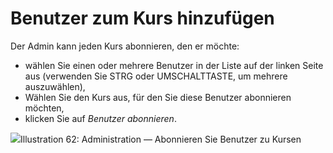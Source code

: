# Benutzer zum Kurs hinzufügen

Der Admin kann jeden Kurs abonnieren, den er möchte:

* wählen Sie einen oder mehrere Benutzer in der Liste auf der linken Seite aus \(verwenden Sie STRG oder UMSCHALTTASTE, um mehrere auszuwählen\),
* Wählen Sie den Kurs aus, für den Sie diese Benutzer abonnieren möchten,
* klicken Sie auf _Benutzer abonnieren_.

![](../../.gitbook/assets/coursinscrire_-utilisateurs%20%283%29.png)Illustration 62: Administration — Abonnieren Sie Benutzer zu Kursen